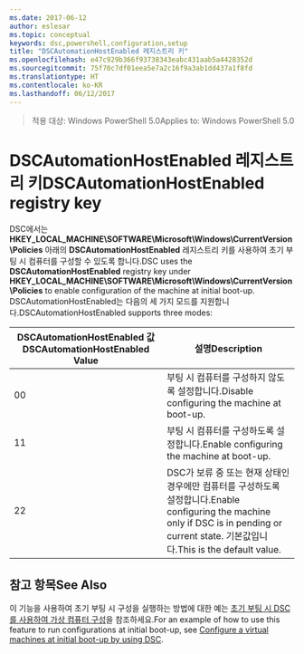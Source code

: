 ```yaml
---
ms.date: 2017-06-12
author: eslesar
ms.topic: conceptual
keywords: dsc,powershell,configuration,setup
title: "DSCAutomationHostEnabled 레지스트리 키"
ms.openlocfilehash: e47c929b366f93738343eabc431aab5a4428352d
ms.sourcegitcommit: 75f70c7df01eea5e7a2c16f9a3ab1dd437a1f8fd
ms.translationtype: HT
ms.contentlocale: ko-KR
ms.lasthandoff: 06/12/2017
---
```

><span data-ttu-id="10e64-103">적용 대상: Windows PowerShell 5.0</span><span class="sxs-lookup"><span data-stu-id="10e64-103">Applies to: Windows PowerShell 5.0</span></span>

# <a name="dscautomationhostenabled-registry-key"></a><span data-ttu-id="10e64-104">DSCAutomationHostEnabled 레지스트리 키</span><span class="sxs-lookup"><span data-stu-id="10e64-104">DSCAutomationHostEnabled registry key</span></span>

<span data-ttu-id="10e64-105">DSC에서는 **HKEY_LOCAL_MACHINE\SOFTWARE\Microsoft\Windows\CurrentVersion\Policies** 아래의 **DSCAutomationHostEnabled** 레지스트리 키를 사용하여 초기 부팅 시 컴퓨터를 구성할 수 있도록 합니다.</span><span class="sxs-lookup"><span data-stu-id="10e64-105">DSC uses the **DSCAutomationHostEnabled** registry key under **HKEY_LOCAL_MACHINE\SOFTWARE\Microsoft\Windows\CurrentVersion\Policies** to enable configuration of the machine at initial boot-up.</span></span>
<span data-ttu-id="10e64-106">DSCAutomationHostEnabled는 다음의 세 가지 모드를 지원합니다.</span><span class="sxs-lookup"><span data-stu-id="10e64-106">DSCAutomationHostEnabled supports three modes:</span></span>

|  <span data-ttu-id="10e64-107">DSCAutomationHostEnabled 값</span><span class="sxs-lookup"><span data-stu-id="10e64-107">DSCAutomationHostEnabled Value</span></span>  |  <span data-ttu-id="10e64-108">설명</span><span class="sxs-lookup"><span data-stu-id="10e64-108">Description</span></span>   | 
|---|---| 
<span data-ttu-id="10e64-109">0</span><span class="sxs-lookup"><span data-stu-id="10e64-109">0</span></span> | <span data-ttu-id="10e64-110">부팅 시 컴퓨터를 구성하지 않도록 설정합니다.</span><span class="sxs-lookup"><span data-stu-id="10e64-110">Disable configuring the machine at boot-up.</span></span> |
<span data-ttu-id="10e64-111">1</span><span class="sxs-lookup"><span data-stu-id="10e64-111">1</span></span> | <span data-ttu-id="10e64-112">부팅 시 컴퓨터를 구성하도록 설정합니다.</span><span class="sxs-lookup"><span data-stu-id="10e64-112">Enable configuring the machine at boot-up.</span></span> |
<span data-ttu-id="10e64-113">2</span><span class="sxs-lookup"><span data-stu-id="10e64-113">2</span></span> | <span data-ttu-id="10e64-114">DSC가 보류 중 또는 현재 상태인 경우에만 컴퓨터를 구성하도록 설정합니다.</span><span class="sxs-lookup"><span data-stu-id="10e64-114">Enable configuring the machine only if DSC is in pending or current state.</span></span> <span data-ttu-id="10e64-115">기본값입니다.</span><span class="sxs-lookup"><span data-stu-id="10e64-115">This is the default value.</span></span> |

## <a name="see-also"></a><span data-ttu-id="10e64-116">참고 항목</span><span class="sxs-lookup"><span data-stu-id="10e64-116">See Also</span></span>

<span data-ttu-id="10e64-117">이 기능을 사용하여 초기 부팅 시 구성을 실행하는 방법에 대한 예는 [초기 부팅 시 DSC를 사용하여 가상 컴퓨터 구성](bootstrapDsc.md)을 참조하세요.</span><span class="sxs-lookup"><span data-stu-id="10e64-117">For an example of how to use this feature to run configurations at initial boot-up, see [Configure a virtual machines at initial boot-up by using DSC](bootstrapDsc.md).</span></span>


